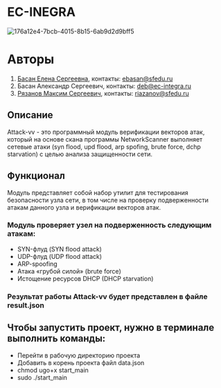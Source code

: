 # EC-INEGRA
![176a12e4-7bcb-4015-8b15-6ab9d2d9bff5](https://user-images.githubusercontent.com/116355531/197199151-55fe450a-90f8-4402-a8f2-218e6ecfc886.jpg)
# Авторы
1. [Басан Елена Сергеевна](https://github.com/lennylenny161), контакты: ebasan@sfedu.ru
2. Басан Александр Сергеевич, контакты: deb@ec-integra.ru
3. [Рязанов Максим Сергеевич](https://github.com/Entarudin), контакты: riazanov@sfedu.ru
## Описание
Attack-vv - это программный модуль верификации векторов атак, который на основе скана программы NetworkScanner выполняет сетевые атаки (syn flood, upd flood, arp spofing, brute force, dchp starvation) с целью анализа защищенности сети.
## Функционал
Модуль представляет собой набор утилит для тестирования безопасности узла сети, в том числе на проверку подверженности атакам данного узла и верификации векторов атак.
### Модуль проверяет узел на подверженность следующим атакам:
* SYN-флуд (SYN flood attack)
* UDP-флуд (UDP flood attack)
* ARP-spoofing
* Атака «грубой силой» (brute force)
* Истощение ресурсов DHCP (DHCP starvation)

### Результат работы Attack-vv будет представлен в файле result.json
## Чтобы запустить проект, нужно в терминале выполнить команды:
- Перейти в рабочую директорию проекта
- Добавить в корень проекта файл data.json
- chmod ugo+x start_main
- sudo ./start_main
